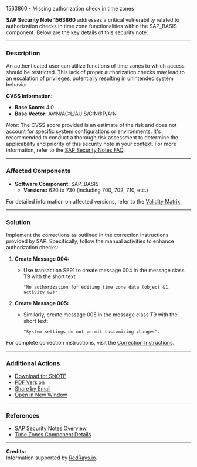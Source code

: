 1563860 - Missing authorization check in time zones

**SAP Security Note 1563860** addresses a critical vulnerability related to authorization checks in time zone functionalities within the SAP_BASIS component. Below are the key details of this security note:

---

### **Description**
An authenticated user can utilize functions of time zones to which access should be restricted. This lack of proper authorization checks may lead to an escalation of privileges, potentially resulting in unintended system behavior.

**CVSS Information:**
- **Base Score:** 4.0
- **Base Vector:** AV:N/AC:L/AU:S/C:N/I:P/A:N

*Note:* The CVSS score provided is an estimate of the risk and does not account for specific system configurations or environments. It's recommended to conduct a thorough risk assessment to determine the applicability and priority of this security note in your context. For more information, refer to the [SAP Security Notes FAQ](https://me.sap.com/securitynotes/).

---

### **Affected Components**
- **Software Component:** SAP_BASIS
  - **Versions:** 620 to 730 (including 700, 702, 710, etc.)

For detailed information on affected versions, refer to the [Validity Matrix](https://me.sap.com/supportpackage/SAPKB62070).

---

### **Solution**
Implement the corrections as outlined in the correction instructions provided by SAP. Specifically, follow the manual activities to enhance authorization checks:

1. **Create Message 004:**
   - Use transaction SE91 to create message 004 in the message class T9 with the short text:
     ```
     "No authorization for editing time zone data (object &1, activity &2)".
     ```

2. **Create Message 005:**
   - Similarly, create message 005 in the message class T9 with the short text:
     ```
     "System settings do not permit customizing changes".
     ```

For complete correction instructions, visit the [Correction Instructions](https://me.sap.com/corrins/0001563860/41).

---

### **Additional Actions**
- [Download for SNOTE](https://notesdownloads.sap.com/note/0040000009276312017)
- [PDF Version](https://userapps.support.sap.com/sap/support/sfm/notes/print/0001563860?language=en-US&token=BFA509F095F7EBC0793EEF5D77384C9B)
- [Share by Email](https://me.sap.com/share/0001563860)
- [Open in New Window](https://me.sap.com/open/0001563860)

---

### **References**
- [SAP Security Notes Overview](https://me.sap.com/servicessupport/knowledge)
- [Time Zones Component Details](https://me.sap.com/mynotes?tab=Search&sortBy=Relevance&filters=themk%3Aeq~'BC-SRV-TIM-TZ*'&flag=mynotes)

---

**Credits:**  
Information supported by [RedRays.io](https://redrays.io).